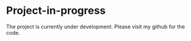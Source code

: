 # Project-in-progress

The project is currently under development. Please visit my github for the code.
